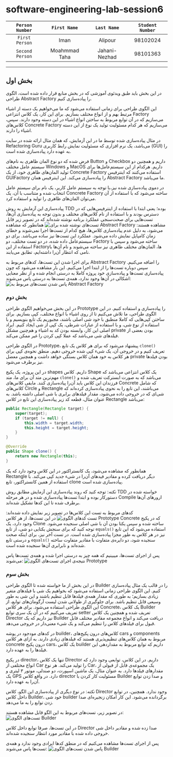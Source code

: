 # software-engineering-lab-session6

| `Person Number` | `First Name`  |  `Last Name`  | `Student Number` |
  |:-------------:|:-------------:|:----------------:|:----------------:|
| `First Person` |     Iman      |    Alipour    |     98102024     |
| `Second Person` | Moahmmad Taha | Jahani-Nezhad |     98101363     |
---

## بخش اول
در این بخش باید طبق ویدئوی آموزشی که در بخش منابع قرار داده شده است، الگوی طراحی Abstract Factory را پیاده‌سازی کنیم.

این الگوی طراحی برای زمانی استفاده می‌شود که ما می‌خواهیم یک دسته از اشیاء مرتبط بهم و از انواع مختلف بسازیم. برای این کار، یک کلاس انتزاعی Factory می‌سازیم که در آن توابع مربوط به ساختن انواع اشیاء در این دسته وجود دارند. سپس، کلاس‌های Concrete Factory می‌سازیم که هر کدام مسئولیت تولید یک نوع از این دسته اشیاء را دارند.

در مثال پیاده‌سازی شده توسط ما در این آزمایش، که همان مثال ارائه شده در سایت Refactoring Guru می‌باشد، یک نرم افزاری که مسئولیت نمایش رابط کاربری (GUI) را به عهده دارد پیاده‌سازی شده است.

فرض شده که دو نوع المان ظاهری به نام‌های Button و Checkbox داریم و همچنین دو سیستم عامل مختلف Windows و MacOS داریم. هرکدام از این سیستم‌عامل‌ها برای تولید المان‌های ظاهری خود، از یک Concrete Factory استفاده می‌کنند که اینترفیس GUIFactory را پیاده‌سازی می‌کند. این اینترفیس همان Abstract Factory ما می‌یاشد.

در دموی پیاده‌سازی شده نیز،‌با توجه به سیستم عامل کاربر، یک نام برای سیستم عامل انتخاب شده و متناسب با آن، یک Concrete Factory ساخته می‌شود که با استفاده از آن می‌توان المان‌های ظاهری را تولید و استفاده کرد.

پیاده‌سازی این آزمایش به روش TDD بوده؛ یعنی ابتدا با استفاده از اینترفیس‌هایی که در دسترس بودند و با استفاده از نام کلاس‌های مختلف و بدون توجه به پیاده‌سازی آن‌ها، تست‌هایی برای صحت‌سنجی عملکرذ برنامه نوشته شده‌اند که در تصویر زیر قابل مشاهده هستند:
![تست‌های نوشته شده برای Abstract Factory](./images/2.png)
همانطور که مشاهده می‌شود، به دلیل عدم پیاده‌سازی کلاس‌ها، هیچ کدام از تست‌ها اجرا نمی‌شوند و خطای زمان کامپایل نمایش داده می‌شود. عملکرد این تست‌ها نیز ساده می‌باشد. برای دو سیستم‌عامل داده شده، در دو تست مختلف، دو Factory ساخته می‌شود و سپس با استفاده از این Factoryها، المان‌های مختلف ظاهری نیز ساخته می‌شوند و نام آن‌ها با نامی که انتظار آن‌را داشته‌ایم، تطابق می‌یابند.

برای اجرا شدن این تست‌ها، کدهای مربوط به Abstract Factory را اضافه می‌کنیم.
سپس دوباره تست‌ها را از ابتدا اجرا می‌کنیم. این بار مشاهده می‌شود که چون پیاده‌سازی تست‌ها و پیاده‌سازی خود پروژه کاملا به درستی انجام شده و از نظر معنایی اشکالی در آن‌ها وجود ندارد، همه‌ی تست‌ها به درستی پاس می‌شوند:
![پاس شدن تست‌های مربوط به Abstract Factory](./images/3.png)

### بخش دوم
در این بخش می‌خواهیم الگوی طراحی Prototype را پیاده‌سازی و استفاده کنیم. در این الگوی طراحی، ما تلاش می‌کنیم تا از روی اشیاء با انواع مختلف، کپی بسازیم. برای ساختن کپی‌هایی که کاملا منطبق با خود شی اصلی باشند، مجبوریم یک تابع بنویسیم و با استفاده از نوع شی، و با استفاده از عبارات شرطی، یک کپی از شی ایجاد کنیم.
ایراد اصلی این کار، وابسته بودن کد به اشیاء و هم‌چنین مشکل private بودن بعضی از فیلدهای شی می‌باشد که عملا کپی کردن را غیر ممکن می‌کند.

در الگوی طراحی Prototype، پیشنهاد می‌شود که برای هر کلاس یک تابع `clone()` تعریف کنیم و در خروجی آن، یک شیء کپی شده خروجی دهیم. منطق نحوه‌ی کپی برای هر کلاس به خود همان کلاس بستگی خواهد داشت و همچنین معضل private بودن فیلدها نیز برطرف می‌شود.

در این پروژه، یک پکیج shapes داریم. کلاس Shape یک کلاس انتزاعی می‌باشد که مهم‌ترین متد آن برای ما، متد `clone()` می‌باشد که به صورت ابسترکت تعریف شده و فرزندان این کلاس باید آن‌را پیاده‌سازی کنند.
مابقی کلاس‌های Concrete که شامل کلاس‌های Circle و Rectangle می‌باشند، این تابع را به نحوی پیاده‌سازی کرده‌اند که شی‌ای که در خروجی داده می‌شود، مقدار فیلدهای برابری با شی اصلی داشته باشد.
به عنوان مثال، قطعه کد زیر پیاده‌سازی این تابع در کلاس Rectangle می‌باشد:
```java
public Rectangle(Rectangle target) {
    super(target);
    if (target != null) {
        this.width = target.width;
        this.height = target.height;
    }
}

@Override
public Shape clone() {
    return new Rectangle(this);
}
```
همانطور که مشاهده می‌شود، یک کانستراکتور در این کلاس وجود دارد که یک Rectangle دیگر دریافت کرده و مقادیر فیدهای آن‌را در شیء جدید کپی می‌کند. با استفاده از همین کانستراکتور، تابع clone پیاده‌سازی شده است.

_نکته_: توجه کنید که روند پیاده‌سازی این آزمایش مطابق روش TDD خواسته شده در دستورکار بوده و ابتدا تست‌ها پیاده‌سازی شده و در هر مرحله Compile ارورهای آن‌ها برطرف شده تا این کدها تشکیل شده‌اند.

کدهای مربوط به تست این کلاس‌ها در تصویر زیر نمایش داده شده‌اند:
![تست کدهای الگوی Prototype](./images/4.png)
در این تست‌ها، از هر کلاس Concrete که در پکیج وجود دارد، یک Clone ساخته شده و سپس یکتا بودن آن با شی اصلی سنجیده می‌شود.
توجه کنید که برای سنجش یکتایی دو شی، از تابع `equals()` استفاده می‌شود که این تابع نیز در هر کلاس به طور مجزا پیاده‌سازی شده است.
در تست آخر نیز، برای اینکه صحت و درستی تابع `equals()` سنجیده شود، دو دایره‌ی متفاوت با مقادیر متفاوت ساخته شده‌اند و نابرابری آن‌ها سنجیده شده است.

پس از اجرای تست‌ها، میبینیم که همه چیز به درستی اجرا شده و همه‌ی تست‌ها پاس می‌شوند:
![نتیجه‌ی اجرای تست‌های الگوی Prototype](./images/5.png)

### بخش سوم
در این بخش از ما خواسته شده تا الگوی طراحی Builder را در قالب یک مثال پیاده‌سازی کنیم.
این الگوی طراحی زمانی استفاده می‌شود که بخواهیم یک شی با فیلدهای متغیر زیادی بسازیم؛ به طوری که مقدار همه‌ی فیلدها قابل تنظیم باشند و این شی به طور وسیعی قابل تنظیم باشد.
برای جلوگیری از طولانی شدن لیست آرگومان‌های توابع، از این الگوی طراحی استفاده می‌شود.
برای هر کلاس Concrete، یک کلاس Builder تعریف می‌کنیم که در آن یک سری توابع setter تعریف شده و همچنین یک کلاس Director نیز داریم که یک Builder دریافت می‌کند و انواع مجموعه مقادیر مختلف قابل قبول برای فیلدهای کلاس را تنظیم می‌کند و یک شیء معنی‌دار در خروجی می‌دهد.

در کدهای مودجود در پوشه builder، کلاس‌های درون پکیج‌های cars و components مربوط به همان کلاس‌های تنظیم‌پذیری هستند که فیلدهای زیادی دارند.
به ازای هر کلاس concrete درون پکیج cars، یک کلاس builder داریم که توابع مربوط به مقداردهی این فیلدها را به عهده دارد.

در پکیج director، تنها یک کلاس Director داریم. در این کلاس، توابعی وجود دارد که انواع مختلفی از Car را تولید می‌کند. هر نوع Car، یک مجموعه‌ی قابل از قبولی از مقدارهای فیلدها دارد. به عنوان مثال، یک ماشین اسپورت، دو صندلی، موتور ۳ لیتری و یک GPS دارد.
در واقع کلاس director مسئولیت کار کردن با Builder و صدا زدن توابع آن‌را به عهده دارد.

_نکته_: در نوع دیگری از پیاده‌سازی این الگو، کلاس Director وجود ندارد. همچنین، در توابع داخل کلاس Builder، خود شی builder برگردانده می‌شود. این کار امکان زنجیره‌ای صدا زدن توابع را به ما می‌دهد.

در تصویر زیر، تست‌های مربوط به این الگو قابل مشاهده هستند:
![تست‌های الگوی Builder](./images/6.png)

در این تست‌ها، صرفا توابع داخل کلاس Director صدا زده شده و مقادیر داخل شی خروجی داده شده با مقادیر مورد انتظار سنجیده شده‌اند.

پس از اجرای تست‌ها مشاهده می‌کنیم که در منطق کدها ایرادی وجود ندارد و همه‌ی تست‌ها پاس می‌شوند:
![پاس شدن تست‌های الگوی Builder](./images/7.png)